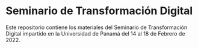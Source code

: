 # Seminario de Transformación Digital
Este repositorio contiene los materiales del Seminario de Transformación Digital impartido en la Universidad de Panamá del 14 al 18 de Febrero de 2022.
